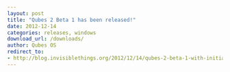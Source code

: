 ```yaml
---
layout: post
title: "Qubes 2 Beta 1 has been released!"
date: 2012-12-14
categories: releases, windows
download_url: /downloads/
author: Qubes OS
redirect_to:
- http://blog.invisiblethings.org/2012/12/14/qubes-2-beta-1-with-initial-windows.html
---
```

